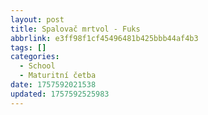 ```yaml
---
layout: post
title: Spalovač mrtvol - Fuks
abbrlink: e3ff98f1cf45496481b425bbb44af4b3
tags: []
categories:
  - School
  - Maturitní četba
date: 1757592021538
updated: 1757592525983
---
```

